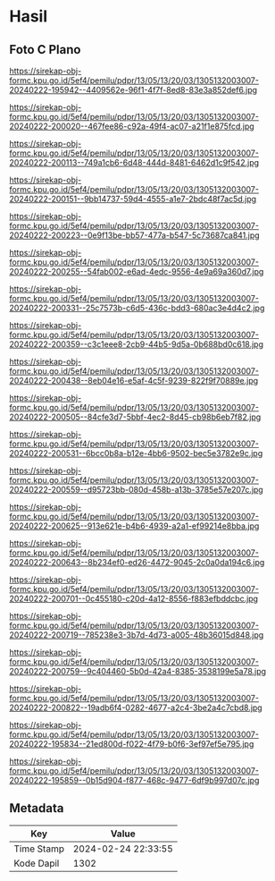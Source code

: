 # Hasil

## Foto C Plano

https://sirekap-obj-formc.kpu.go.id/5ef4/pemilu/pdpr/13/05/13/20/03/1305132003007-20240222-195942--4409562e-96f1-4f7f-8ed8-83e3a852def6.jpg

https://sirekap-obj-formc.kpu.go.id/5ef4/pemilu/pdpr/13/05/13/20/03/1305132003007-20240222-200020--467fee86-c92a-49f4-ac07-a21f1e875fcd.jpg

https://sirekap-obj-formc.kpu.go.id/5ef4/pemilu/pdpr/13/05/13/20/03/1305132003007-20240222-200113--749a1cb6-6d48-444d-8481-6462d1c9f542.jpg

https://sirekap-obj-formc.kpu.go.id/5ef4/pemilu/pdpr/13/05/13/20/03/1305132003007-20240222-200151--9bb14737-59d4-4555-a1e7-2bdc48f7ac5d.jpg

https://sirekap-obj-formc.kpu.go.id/5ef4/pemilu/pdpr/13/05/13/20/03/1305132003007-20240222-200223--0e9f13be-bb57-477a-b547-5c73687ca841.jpg

https://sirekap-obj-formc.kpu.go.id/5ef4/pemilu/pdpr/13/05/13/20/03/1305132003007-20240222-200255--54fab002-e6ad-4edc-9556-4e9a69a360d7.jpg

https://sirekap-obj-formc.kpu.go.id/5ef4/pemilu/pdpr/13/05/13/20/03/1305132003007-20240222-200331--25c7573b-c6d5-436c-bdd3-680ac3e4d4c2.jpg

https://sirekap-obj-formc.kpu.go.id/5ef4/pemilu/pdpr/13/05/13/20/03/1305132003007-20240222-200359--c3c1eee8-2cb9-44b5-9d5a-0b688bd0c618.jpg

https://sirekap-obj-formc.kpu.go.id/5ef4/pemilu/pdpr/13/05/13/20/03/1305132003007-20240222-200438--8eb04e16-e5af-4c5f-9239-822f9f70889e.jpg

https://sirekap-obj-formc.kpu.go.id/5ef4/pemilu/pdpr/13/05/13/20/03/1305132003007-20240222-200505--84cfe3d7-5bbf-4ec2-8d45-cb98b6eb7f82.jpg

https://sirekap-obj-formc.kpu.go.id/5ef4/pemilu/pdpr/13/05/13/20/03/1305132003007-20240222-200531--6bcc0b8a-b12e-4bb6-9502-bec5e3782e9c.jpg

https://sirekap-obj-formc.kpu.go.id/5ef4/pemilu/pdpr/13/05/13/20/03/1305132003007-20240222-200559--d95723bb-080d-458b-a13b-3785e57e207c.jpg

https://sirekap-obj-formc.kpu.go.id/5ef4/pemilu/pdpr/13/05/13/20/03/1305132003007-20240222-200625--913e621e-b4b6-4939-a2a1-ef99214e8bba.jpg

https://sirekap-obj-formc.kpu.go.id/5ef4/pemilu/pdpr/13/05/13/20/03/1305132003007-20240222-200643--8b234ef0-ed26-4472-9045-2c0a0da194c6.jpg

https://sirekap-obj-formc.kpu.go.id/5ef4/pemilu/pdpr/13/05/13/20/03/1305132003007-20240222-200701--0c455180-c20d-4a12-8556-f883efbddcbc.jpg

https://sirekap-obj-formc.kpu.go.id/5ef4/pemilu/pdpr/13/05/13/20/03/1305132003007-20240222-200719--785238e3-3b7d-4d73-a005-48b36015d848.jpg

https://sirekap-obj-formc.kpu.go.id/5ef4/pemilu/pdpr/13/05/13/20/03/1305132003007-20240222-200759--9c404460-5b0d-42a4-8385-3538199e5a78.jpg

https://sirekap-obj-formc.kpu.go.id/5ef4/pemilu/pdpr/13/05/13/20/03/1305132003007-20240222-200822--19adb6f4-0282-4677-a2c4-3be2a4c7cbd8.jpg

https://sirekap-obj-formc.kpu.go.id/5ef4/pemilu/pdpr/13/05/13/20/03/1305132003007-20240222-195834--21ed800d-f022-4f79-b0f6-3ef97ef5e795.jpg

https://sirekap-obj-formc.kpu.go.id/5ef4/pemilu/pdpr/13/05/13/20/03/1305132003007-20240222-195859--0b15d904-f877-468c-9477-6df9b997d07c.jpg


## Metadata

| Key        | Value               |
| ---------- | ------------------- |
| Time Stamp | 2024-02-24 22:33:55 |
| Kode Dapil | 1302                |



